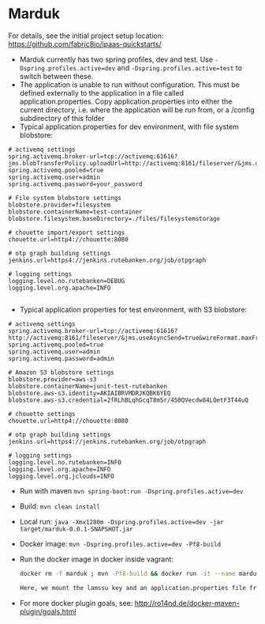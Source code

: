 # Marduk

For details, see the
initial project setup location:
  https://github.com/fabric8io/ipaas-quickstarts/

* Marduk currently has two spring profiles, dev and test. Use `-Dspring.profiles.active=dev` and `-Dspring.profiles.active=test` to switch between these.
* The application is unable to run without configuration. This must be defined externally to the application in a file called application.properties. Copy application.properties into either the current directory, i.e. where the application will be run from, or a /config subdirectory of this folder
* Typical application.properties for dev environment, with file system blobstore:

```
# activemq settings
spring.activemq.broker-url=tcp://activemq:61616?jms.blobTransferPolicy.uploadUrl=http://activemq:8161/fileserver/&jms.useAsyncSend=true&wireFormat.maxFrameSize=524288000&wireFormat.maxInactivityDuration=120000
spring.activemq.pooled=true
spring.activemq.user=admin
spring.activemq.password=your_password

# File system blobstore settings
blobstore.provider=filesystem
blobstore.containerName=test-container
blobstore.filesystem.baseDirectory=./files/filesystemstorage

# chouette import/export settings
chouette.url=http4://chouette:8080

# otp graph building settings
jenkins.url=https4://jenkins.rutebanken.org/job/otpgraph

# logging settings
logging.level.no.rutebanken=DEBUG
logging.level.org.apache=INFO


```
* Typical application properties for test environment, with S3 blobstore:

```
# activemq settings
spring.activemq.broker-url=tcp://activemq:61616?http://activemq:8161/fileserver/&jms.useAsyncSend=true&wireFormat.maxFrameSize=524288000&wireFormat.maxInactivityDuration=120000
spring.activemq.pooled=true
spring.activemq.user=admin
spring.activemq.password=admin

# Amazon S3 blobstore settings
blobstore.provider=aws-s3
blobstore.containerName=junit-test-rutebanken
blobstore.aws-s3.identity=AKIAIBRVMDRJKQBK6YEQ
blobstore.aws-s3.credential=2fRLhBLqhGcqT8mSr/450QVecdw84LQetF3T44uQ

# chouette settings
chouette.url=http4://chouette:8080

# otp graph building settings
jenkins.url=https4://jenkins.rutebanken.org/job/otpgraph

# logging settings
logging.level.no.rutebanken=INFO
logging.level.org.apache=INFO
logging.level.org.jclouds=INFO
```

* Run with maven `mvn spring-boot:run -Dspring.profiles.active=dev`

* Build: `mvn clean install`
* Local run: `java -Xmx1280m -Dspring.profiles.active=dev -jar target/marduk-0.0.1-SNAPSHOT.jar`
* Docker image: `mvn -Dspring.profiles.active=dev -Pf8-build`
* Run the docker image in docker inside vagrant:

     ```bash
     docker rm -f marduk ; mvn -Pf8-build && docker run -it --name marduk -e JAVA_OPTIONS="-Xmx1280m -agentlib:jdwp=transport=dt_socket,server=y,suspend=n,address=5005 -Dspring.profiles.active=dev" --link activemq --link lamassu --link chouette -p 5005:5005 -v ~/.ssh/lamassu.pem:/opt/jboss/.ssh/lamassu.pem:ro -v /git/marduk_config/dev/application.properties:/app/config/application.properties:ro rutebanken/marduk:0.0.1-SNAPSHOT```

  Here, we mount the lamssu key and an application.properties file from vagrant.

* For more docker plugin goals, see: http://ro14nd.de/docker-maven-plugin/goals.html
